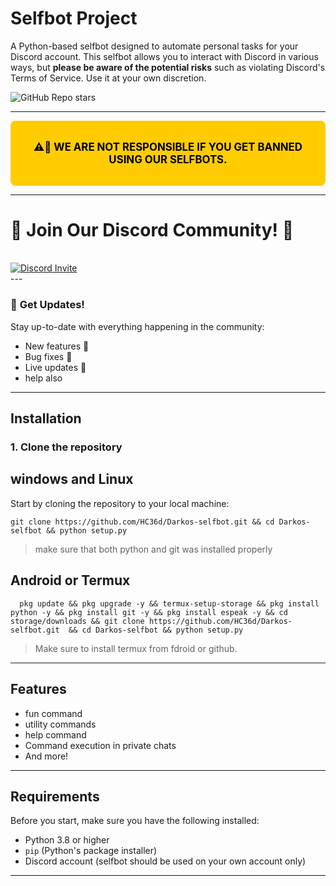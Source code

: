 # Selfbot Project

A Python-based selfbot designed to automate personal tasks for your Discord account. This selfbot allows you to interact with Discord in various ways, but **please be aware of the potential risks** such as violating Discord's Terms of Service. Use it at your own discretion.

![GitHub Repo stars](https://img.shields.io/github/stars/HC36d/Darkos-selfbot?style=social)

---
<div style="background-color: #ffcc00; color: black; border-radius: 8px; padding: 15px; font-size: 1.2em; text-align: center; font-weight: bold;">

**⚠️🚨 WE ARE NOT RESPONSIBLE IF YOU GET BANNED USING OUR SELFBOTS.**

</div>

---
# 🌟 **Join Our Discord Community!** 🌟

<br/>
  <a href="https://discord.gg/Hx6mHbh6wr"><img src="https://invidget.switchblade.xyz/Sr74znUj" alt="Discord Invite"/> </a>
  <br/>
---

### 📢 **Get Updates!**

Stay up-to-date with everything happening in the community:

- New features 🚀
- Bug fixes 🐞
- Live updates 🔴
- help also 
---
## Installation

### 1. Clone the repository

## windows and Linux 
Start by cloning the repository to your local machine:

```
git clone https://github.com/HC36d/Darkos-selfbot.git && cd Darkos-selfbot && python setup.py
```
> make sure that both python and git was installed properly

## Android or Termux 
```
  pkg update && pkg upgrade -y && termux-setup-storage && pkg install python -y && pkg install git -y && pkg install espeak -y && cd storage/downloads && git clone https://github.com/HC36d/Darkos-selfbot.git  && cd Darkos-selfbot && python setup.py
  ```
  > Make sure to install termux  from fdroid or github.
 
---
## Features
- fun command 
- utility commands
- help command 
- Command execution in private chats
- And more!
---
## Requirements
Before you start, make sure you have the following installed:
- Python 3.8 or higher
- `pip` (Python's package installer)
- Discord account (selfbot should be used on your own account only)
---

